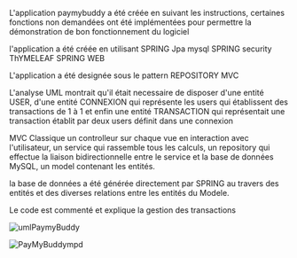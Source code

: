 L'application paymybuddy a été créée en suivant les instructions, certaines fonctions non demandées ont été implémentées pour permettre la démonstration de bon fonctionnement du logiciel

l'application a été créée en utilisant SPRING Jpa mysql SPRING security ThYMELEAF SPRING WEB

L'application a été designée sous le pattern REPOSITORY MVC

L'analyse UML montrait qu'il était necessaire de disposer d'une entité USER, d'une entité CONNEXION qui représente les users qui établissent des transactions de 1 à 1  et enfin une entité TRANSACTION qui représentait une transaction établit par deux users définit dans une connexion

MVC Classique un controlleur sur chaque vue en interaction avec l'utilisateur, un service qui rassemble tous les calculs, un repository qui effectue la liaison bidirectionnelle entre le service et la base de données MySQL, un model contenant les entités.

la base de données a été générée directement par SPRING au travers des entités et des diverses relations entre les entités du Modele.

Le code est commenté et explique la gestion des transactions


![umlPaymyBuddy](https://user-images.githubusercontent.com/56394467/164676262-6bf5dfac-3cea-4d5e-89fd-c50c74925753.png)

![PayMyBuddympd](https://user-images.githubusercontent.com/56394467/164675699-8f17380d-6ac8-41fa-bc55-34c620c3e667.png)

